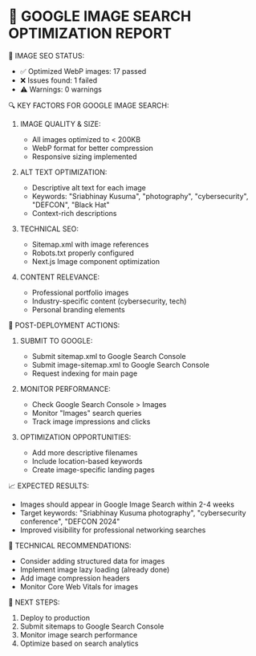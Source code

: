 
🎯 GOOGLE IMAGE SEARCH OPTIMIZATION REPORT
===========================================

📸 IMAGE SEO STATUS:
- ✅ Optimized WebP images: 17 passed
- ❌ Issues found: 1 failed
- ⚠️ Warnings: 0 warnings

🔍 KEY FACTORS FOR GOOGLE IMAGE SEARCH:

1. IMAGE QUALITY & SIZE:
   - All images optimized to < 200KB
   - WebP format for better compression
   - Responsive sizing implemented

2. ALT TEXT OPTIMIZATION:
   - Descriptive alt text for each image
   - Keywords: "Sriabhinay Kusuma", "photography", "cybersecurity", "DEFCON", "Black Hat"
   - Context-rich descriptions

3. TECHNICAL SEO:
   - Sitemap.xml with image references
   - Robots.txt properly configured
   - Next.js Image component optimization

4. CONTENT RELEVANCE:
   - Professional portfolio images
   - Industry-specific content (cybersecurity, tech)
   - Personal branding elements

🚀 POST-DEPLOYMENT ACTIONS:

1. SUBMIT TO GOOGLE:
   - Submit sitemap.xml to Google Search Console
   - Submit image-sitemap.xml to Google Search Console
   - Request indexing for main page

2. MONITOR PERFORMANCE:
   - Check Google Search Console > Images
   - Monitor "Images" search queries
   - Track image impressions and clicks

3. OPTIMIZATION OPPORTUNITIES:
   - Add more descriptive filenames
   - Include location-based keywords
   - Create image-specific landing pages

📈 EXPECTED RESULTS:
- Images should appear in Google Image Search within 2-4 weeks
- Target keywords: "Sriabhinay Kusuma photography", "cybersecurity conference", "DEFCON 2024"
- Improved visibility for professional networking searches

🔧 TECHNICAL RECOMMENDATIONS:
- Consider adding structured data for images
- Implement image lazy loading (already done)
- Add image compression headers
- Monitor Core Web Vitals for images

📝 NEXT STEPS:
1. Deploy to production
2. Submit sitemaps to Google Search Console
3. Monitor image search performance
4. Optimize based on search analytics
